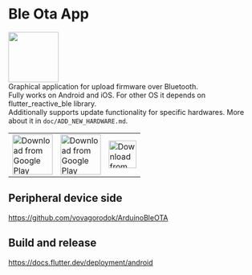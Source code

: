 # Ble Ota App
<img src="./assets/images/icon.svg" width="100">\
Graphical application for upload firmware over Bluetooth.\
Fully works on Android and iOS. For other OS it depends on flutter_reactive_ble library.\
Additionally supports update functionality for specific hardwares. More about it in `doc/ADD_NEW_HARDWARE.md`.

<table>
  <tr>
    <td>
      <a href="https://play.google.com/store/apps/details?id=com.vovagorodok.ble_ota_app">
        <img src="https://play.google.com/intl/en_us/badges/images/generic/en_badge_web_generic.png"
             alt="Download from Google Play"
             height="80">
      </a>
    </td>
    <td>
      <a href="https://f-droid.org/packages/com.vovagorodok.ble_ota_app/">
        <img src="https://f-droid.org/badge/get-it-on.png"
             alt="Download from Google Play"
             height="80">
      </a>
    </td>
    <td>
      <a href="https://itunes.apple.com/us/app/ble_ota_app/id0000000000">
        <img src="https://developer.apple.com/assets/elements/badges/download-on-the-app-store.svg"
             alt="Download from Google Play"
             height="55">
      </a>
    </td> 
  </tr>
</table>

## Peripheral device side
https://github.com/vovagorodok/ArduinoBleOTA

## Build and release
https://docs.flutter.dev/deployment/android